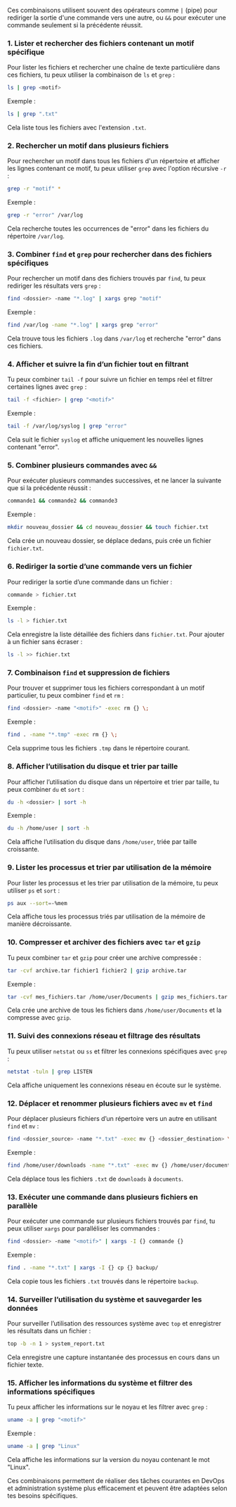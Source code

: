 Ces combinaisons utilisent souvent des opérateurs comme `|` (pipe) pour rediriger la sortie d'une commande vers une autre, ou `&&` pour exécuter une commande seulement si la précédente réussit.

### 1. **Lister et rechercher des fichiers contenant un motif spécifique**
Pour lister les fichiers et rechercher une chaîne de texte particulière dans ces fichiers, tu peux utiliser la combinaison de `ls` et `grep` :
```bash
ls | grep <motif>
```
Exemple :
```bash
ls | grep ".txt"
```
Cela liste tous les fichiers avec l'extension `.txt`.

### 2. **Rechercher un motif dans plusieurs fichiers**
Pour rechercher un motif dans tous les fichiers d'un répertoire et afficher les lignes contenant ce motif, tu peux utiliser `grep` avec l'option récursive `-r` :
```bash
grep -r "motif" *
```
Exemple :
```bash
grep -r "error" /var/log
```
Cela recherche toutes les occurrences de "error" dans les fichiers du répertoire `/var/log`.

### 3. **Combiner `find` et `grep` pour rechercher dans des fichiers spécifiques**
Pour rechercher un motif dans des fichiers trouvés par `find`, tu peux rediriger les résultats vers `grep` :
```bash
find <dossier> -name "*.log" | xargs grep "motif"
```
Exemple :
```bash
find /var/log -name "*.log" | xargs grep "error"
```
Cela trouve tous les fichiers `.log` dans `/var/log` et recherche "error" dans ces fichiers.

### 4. **Afficher et suivre la fin d’un fichier tout en filtrant**
Tu peux combiner `tail -f` pour suivre un fichier en temps réel et filtrer certaines lignes avec `grep` :
```bash
tail -f <fichier> | grep "<motif>"
```
Exemple :
```bash
tail -f /var/log/syslog | grep "error"
```
Cela suit le fichier `syslog` et affiche uniquement les nouvelles lignes contenant "error".

### 5. **Combiner plusieurs commandes avec `&&`**
Pour exécuter plusieurs commandes successives, et ne lancer la suivante que si la précédente réussit :
```bash
commande1 && commande2 && commande3
```
Exemple :
```bash
mkdir nouveau_dossier && cd nouveau_dossier && touch fichier.txt
```
Cela crée un nouveau dossier, se déplace dedans, puis crée un fichier `fichier.txt`.

### 6. **Rediriger la sortie d’une commande vers un fichier**
Pour rediriger la sortie d’une commande dans un fichier :
```bash
commande > fichier.txt
```
Exemple :
```bash
ls -l > fichier.txt
```
Cela enregistre la liste détaillée des fichiers dans `fichier.txt`. Pour ajouter à un fichier sans écraser :
```bash
ls -l >> fichier.txt
```

### 7. **Combinaison `find` et suppression de fichiers**
Pour trouver et supprimer tous les fichiers correspondant à un motif particulier, tu peux combiner `find` et `rm` :
```bash
find <dossier> -name "<motif>" -exec rm {} \;
```
Exemple :
```bash
find . -name "*.tmp" -exec rm {} \;
```
Cela supprime tous les fichiers `.tmp` dans le répertoire courant.

### 8. **Afficher l’utilisation du disque et trier par taille**
Pour afficher l’utilisation du disque dans un répertoire et trier par taille, tu peux combiner `du` et `sort` :
```bash
du -h <dossier> | sort -h
```
Exemple :
```bash
du -h /home/user | sort -h
```
Cela affiche l’utilisation du disque dans `/home/user`, triée par taille croissante.

### 9. **Lister les processus et trier par utilisation de la mémoire**
Pour lister les processus et les trier par utilisation de la mémoire, tu peux utiliser `ps` et `sort` :
```bash
ps aux --sort=-%mem
```
Cela affiche tous les processus triés par utilisation de la mémoire de manière décroissante.

### 10. **Compresser et archiver des fichiers avec `tar` et `gzip`**
Tu peux combiner `tar` et `gzip` pour créer une archive compressée :
```bash
tar -cvf archive.tar fichier1 fichier2 | gzip archive.tar
```
Exemple :
```bash
tar -cvf mes_fichiers.tar /home/user/Documents | gzip mes_fichiers.tar
```
Cela crée une archive de tous les fichiers dans `/home/user/Documents` et la compresse avec `gzip`.

### 11. **Suivi des connexions réseau et filtrage des résultats**
Tu peux utiliser `netstat` ou `ss` et filtrer les connexions spécifiques avec `grep` :
```bash
netstat -tuln | grep LISTEN
```
Cela affiche uniquement les connexions réseau en écoute sur le système.

### 12. **Déplacer et renommer plusieurs fichiers avec `mv` et `find`**
Pour déplacer plusieurs fichiers d’un répertoire vers un autre en utilisant `find` et `mv` :
```bash
find <dossier_source> -name "*.txt" -exec mv {} <dossier_destination> \;
```
Exemple :
```bash
find /home/user/downloads -name "*.txt" -exec mv {} /home/user/documents \;
```
Cela déplace tous les fichiers `.txt` de `downloads` à `documents`.

### 13. **Exécuter une commande dans plusieurs fichiers en parallèle**
Pour exécuter une commande sur plusieurs fichiers trouvés par `find`, tu peux utiliser `xargs` pour paralléliser les commandes :
```bash
find <dossier> -name "<motif>" | xargs -I {} commande {}
```
Exemple :
```bash
find . -name "*.txt" | xargs -I {} cp {} backup/
```
Cela copie tous les fichiers `.txt` trouvés dans le répertoire `backup`.

### 14. **Surveiller l’utilisation du système et sauvegarder les données**
Pour surveiller l’utilisation des ressources système avec `top` et enregistrer les résultats dans un fichier :
```bash
top -b -n 1 > system_report.txt
```
Cela enregistre une capture instantanée des processus en cours dans un fichier texte.

### 15. **Afficher les informations du système et filtrer des informations spécifiques**
Tu peux afficher les informations sur le noyau et les filtrer avec `grep` :
```bash
uname -a | grep "<motif>"
```
Exemple :
```bash
uname -a | grep "Linux"
```
Cela affiche les informations sur la version du noyau contenant le mot "Linux".

Ces combinaisons permettent de réaliser des tâches courantes en DevOps et administration système plus efficacement et peuvent être adaptées selon tes besoins spécifiques.
